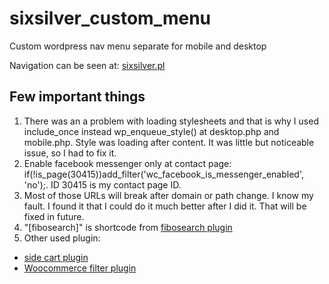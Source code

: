# sixsilver_custom_menu
Custom wordpress nav menu separate for mobile and desktop

Navigation can be seen at: [sixsilver.pl](https://sixsilver.pl/)

## Few important things
1. There was an a problem with loading stylesheets and that is why I used include_once instead wp_enqueue_style() at desktop.php and mobile.php. Style was loading after content. It was little but noticeable issue, so I had to fix it. 
2. Enable facebook messenger only at contact page: if(!is_page(30415))add_filter('wc_facebook_is_messenger_enabled', 'no');. ID 30415 is my contact page ID.
3. Most of those URLs will break after domain or path change. I know my fault. I found it that I could do it much better after I did it. That will be fixed in future.
4. "[fibosearch]" is shortcode from [fibosearch plugin](https://fibosearch.com/)
5. Other used plugin:
* [side cart plugin](https://xootix.com/plugins/side-cart-for-woocommerce/)
* [Woocommerce filter plugin](https://products-filter.com/)